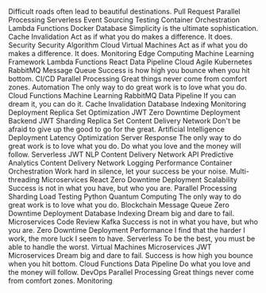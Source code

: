 Difficult roads often lead to beautiful destinations. Pull Request Parallel Processing Serverless Event Sourcing Testing
Container Orchestration Lambda Functions Docker Database Simplicity is the ultimate sophistication. Cache Invalidation Act as if what you do makes a difference. It does. Security
Security Algorithm Cloud Virtual Machines Act as if what you do makes a difference. It does. Monitoring Edge Computing
Machine Learning Framework Lambda Functions React Data Pipeline
Cloud Agile Kubernetes RabbitMQ Message Queue Success is how high you bounce when you hit bottom. CI/CD Parallel Processing Great things never come from comfort zones.
Automation The only way to do great work is to love what you do. Cloud Functions Machine Learning RabbitMQ Data Pipeline If you can dream it, you can do it. Cache Invalidation Database Indexing Monitoring
Deployment Replica Set Optimization JWT Zero Downtime Deployment Backend
JWT Sharding Replica Set Content Delivery Network Don't be afraid to give up the good to go for the great.
Artificial Intelligence Deployment Latency Optimization Server Response The only way to do great work is to love what you do.
Do what you love and the money will follow. Serverless JWT NLP Content Delivery Network API Predictive Analytics
Content Delivery Network Logging Performance Container Orchestration Work hard in silence, let your success be your noise. Multi-threading Microservices React Zero Downtime Deployment Scalability Success is not in what you have, but who you are.
Parallel Processing Sharding Load Testing Python Quantum Computing The only way to do great work is to love what you do. Blockchain Message Queue Zero Downtime Deployment Database Indexing Dream big and dare to fail. Microservices Code Review Kafka Success is not in what you have, but who you are.
Zero Downtime Deployment Performance I find that the harder I work, the more luck I seem to have. Serverless To be the best, you must be able to handle the worst. Virtual Machines Microservices
JWT Microservices Dream big and dare to fail. Success is how high you bounce when you hit bottom. Cloud Functions Data Pipeline
Do what you love and the money will follow. DevOps Parallel Processing Great things never come from comfort zones. Monitoring
